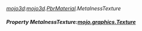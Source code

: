 _[mojo3d](../../modules/mojo3d/mojo3d-module.md):[mojo3d](../../modules/mojo3d/mojo3d-module.md).[PbrMaterial](../../modules/mojo3d/mojo3d-pbrmaterial.md).MetalnessTexture_
##### Property MetalnessTexture:[mojo.graphics.Texture](../../modules/mojo/mojo-graphics-texture.md)
